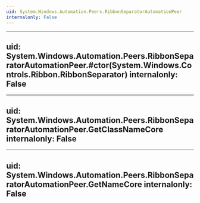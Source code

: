 ```yaml
---
uid: System.Windows.Automation.Peers.RibbonSeparatorAutomationPeer
internalonly: False
---
```


---
uid: System.Windows.Automation.Peers.RibbonSeparatorAutomationPeer.#ctor(System.Windows.Controls.Ribbon.RibbonSeparator)
internalonly: False
---

---
uid: System.Windows.Automation.Peers.RibbonSeparatorAutomationPeer.GetClassNameCore
internalonly: False
---

---
uid: System.Windows.Automation.Peers.RibbonSeparatorAutomationPeer.GetNameCore
internalonly: False
---

